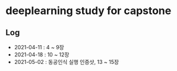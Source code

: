 # deeplearning study for capstone

## Log
- 2021-04-11 :  4 ~ 9장  
- 2021-04-18 : 10 ~ 12장  
- 2021-05-02 : 동공인식 실행 인증샷, 13 ~ 15장  
